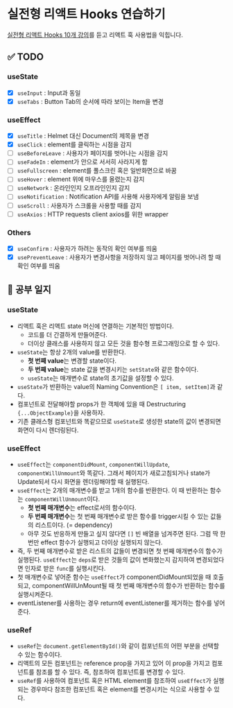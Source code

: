 # 실전형 리액트 Hooks 연습하기

[실전형 리액트 Hooks 10개 강의](https://nomadcoders.co/react-hooks-introduction)를 듣고 리액트 훅 사용법을 익힙니다.

## ✅ TODO

### useState

- [x] `useInput` : Input과 동일
- [x] `useTabs` : Button Tab의 순서에 따라 보이는 Item을 변경

### useEffect

- [x] `useTitle` : Helmet 대신 Document의 제목을 변경
- [x] `useClick` : element를 클릭하는 시점을 감지
- [ ] `useBeforeLeave` : 사용자가 페이지를 벗어나는 시점을 감지
- [ ] `useFadeIn` : element가 안으로 서서히 사라지게 함
- [ ] `useFullscreen` : element를 풀스크린 혹은 일반화면으로 바꿈
- [ ] `useHover` : element 위에 마우스를 올렸는지 감지
- [ ] `useNetwork` : 온라인인지 오프라인인지 감지
- [ ] `useNotification` : Notification API를 사용해 사용자에게 알림을 보냄
- [ ] `useScroll` : 사용자가 스크롤을 사용할 때를 감지
- [ ] `useAxios` : HTTP requests client axios를 위한 wrapper

### Others
- [x] `useConfirm` : 사용자가 하려는 동작의 확인 여부를 띄움
- [x] `usePreventLeave` : 사용자가 변경사항을 저장하지 않고 페이지를 벗어나려 할 때 확인 여부를 띄움

## 📝 공부 일지

### useState

- 리액트 훅은 리액트 state 머신에 연결하는 기본적인 방법이다.
  - 코드를 더 간결하게 만들어준다.
  - 더이상 클래스를 사용하지 않고 모든 것을 함수형 프로그래밍으로 할 수 있다.
- `useState`는 항상 2개의 value를 반환한다.
  - **첫 번째 value**는 변경할 state이다.
  - **두 번째 value**는 state 값을 변경시키는 `setState`와 같은 함수이다.
  - `useState`는 매개변수로 state의 초기값을 설정할 수 있다.
- `useState`가 반환하는 value의 Naming Convention은 `[ item, setItem]`과 같다.
- 컴포넌트로 전달해야할 props가 한 객체에 있을 때 Destructuring `{...ObjectExample}`을 사용하자.
- 기존 클래스형 컴포넌트와 똑같으므로 `useState`로 생성한 state의 값이 변경되면 화면이 다시 렌더링된다.

### useEffect

- `useEffect`는 `componentDidMount`, `componentWillUpdate`, `componentWillUnmount`와 똑같다. 그래서 페이지가 새로고침되거나 state가 Update되서 다시 화면을 렌더링해야할 때 실행된다.
- `useEffect`는 2개의 매개변수를 받고 1개의 함수를 반환한다. 이 때 반환하는 함수는 `componentWillUnmount`이다.
  - **첫 번째 매개변수**는 effect로서의 함수이다.
  - **두 번째 매개변수**는 첫 번째 매개변수로 받은 함수를 trigger시킬 수 있는 값들의 리스트이다. (= dependency)
  - 아무 것도 반응하게 만들고 싶지 않다면 `[]` 빈 배열을 넘겨주면 된다. 그럼 딱 한 번만 effect 함수가 실행되고 더이상 실행되지 않는다.
- 즉, 두 번째 매개변수로 받은 리스트의 값들이 변경되면 첫 번째 매개변수의 함수가 실행된다. `useEffect`는 `deps`로 받은 것들의 값이 변화했는지 감지하여 변경되었다면 인자로 받은 `func`를 실행시킨다.
- 첫 매개변수로 넣어준 함수는 `useEffect`가 componentDidMount되었을 때 호출되고, componentWillUnMount될 때 첫 번째 매개변수의 함수가 반환하는 함수를 실행시켜준다.
- eventListener를 사용하는 경우 return에 eventListener를 제거하는 함수를 넣어준다.


### useRef
- `useRef`는 `document.getElementById()`와 같이 컴포넌트의 어떤 부분을 선택할 수 있는 함수이다.
- 리액트의 모든 컴포넌트는 reference prop을 가지고 있어 이 prop을 가지고 컴포넌트를 참조를 할 수 있다. 즉, 참조하여 컴포넌트를 변경할 수 있다.
- `useRef`를 사용하여 컴포넌트 혹은 HTML element를 참조하여 `useEffect`가 실행되는 경우마다 참조한 컴포넌트 혹은 element를 변경시키는 식으로 사용할 수 있다.